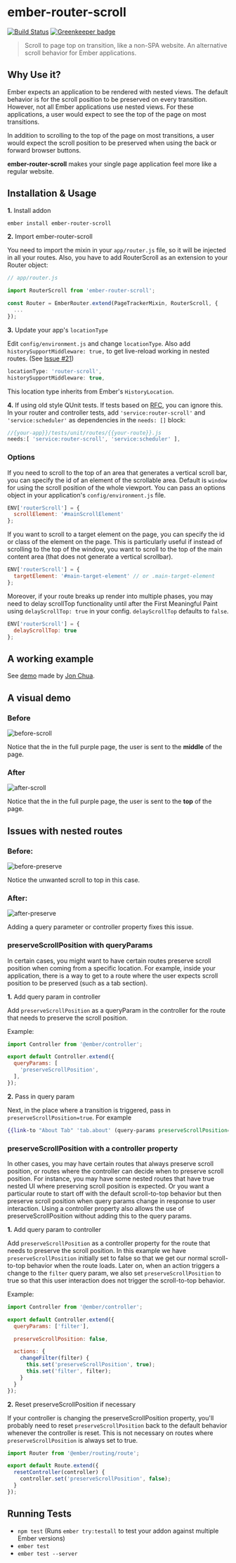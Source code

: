 # ember-router-scroll

[![Build Status](https://travis-ci.org/dollarshaveclub/ember-router-scroll.svg?branch=master)](https://travis-ci.org/dollarshaveclub/ember-router-scroll) 
[![Greenkeeper badge](https://badges.greenkeeper.io/dollarshaveclub/ember-router-scroll.svg)](https://greenkeeper.io/)

> Scroll to page top on transition, like a non-SPA website. An alternative scroll behavior for Ember applications.

## Why Use it?

Ember expects an application to be rendered with nested views. The default behavior is for the scroll position to be 
preserved on every transition. However, not all Ember applications use nested views. For these applications, a user 
would expect to see the top of the page on most transitions.

In addition to scrolling to the top of the page on most transitions, a user would expect the scroll position to be 
preserved when using the back or forward browser buttons.

**ember-router-scroll** makes your single page application feel more like a regular website.


## Installation & Usage

**1.** Install addon

```bash
ember install ember-router-scroll
```

**2.** Import ember-router-scroll

You need to import the mixin in your `app/router.js` file, so it will be injected in all your routes.
Also, you have to add RouterScroll as an extension to your Router object:

```javascript
// app/router.js 

import RouterScroll from 'ember-router-scroll';

const Router = EmberRouter.extend(PageTrackerMixin, RouterScroll, {
  ...
});
```

**3.** Update your app's `locationType`

Edit `config/environment.js` and change `locationType`.
Also add `historySupportMiddleware: true,` to get live-reload working in nested routes.
(See [Issue #21](https://github.com/dollarshaveclub/ember-router-scroll/issues/21))

```javascript
locationType: 'router-scroll',
historySupportMiddleware: true,
```

This location type inherits from Ember's `HistoryLocation`.

**4.** If using old style QUnit tests. If tests based on [RFC](https://github.com/emberjs/rfcs/pull/232), you can 
ignore this.
In your router and controller tests, add `'service:router-scroll'` and `'service:scheduler'` as dependencies in the 
`needs: []` block:

```javascript
//{your-app}}/tests/unit/routes/{{your-route}}.js
needs:[ 'service:router-scroll', 'service:scheduler' ],
```


### Options

If you need to scroll to the top of an area that generates a vertical scroll bar, you can specify the id of an element 
of the scrollable area. Default is `window` for using the scroll position of the whole viewport. You can pass an options
object in your application's `config/environment.js` file.

```javascript
ENV['routerScroll'] = {
  scrollElement: '#mainScrollElement'
};
```

If you want to scroll to a target element on the page, you can specify the id or class of the element on the page.  This 
is particularly useful if instead of scrolling to the top of the window, you want to scroll to the top of the main 
content area (that does not generate a vertical scrollbar).

```javascript
ENV['routerScroll'] = {
  targetElement: '#main-target-element' // or .main-target-element
};
```

Moreover, if your route breaks up render into multiple phases, you may need to delay scrollTop functionality until after
the First Meaningful Paint using `delayScrollTop: true` in your config.  `delayScrollTop` defaults to `false`.

```javascript
ENV['routerScroll'] = {
  delayScrollTop: true
};
```


## A working example

See [demo](https://dollarshaveclub.github.io/router-scroll-demo/) made by [Jon Chua](https://github.com/Chuabacca/).


## A visual demo

### Before

![before-scroll](https://cloud.githubusercontent.com/assets/4430436/17122972/0a1fe454-5295-11e6-937f-f1f5beab9d6b.gif)

Notice that the in the full purple page, the user is sent to the **middle** of the page.


### After

![after-scroll](https://cloud.githubusercontent.com/assets/4430436/17122970/07c1a3a0-5295-11e6-977f-37eb955d95b1.gif)

Notice that the in the full purple page, the user is sent to the **top** of the page.


## Issues with nested routes

### Before:

![before-preserve](https://cloud.githubusercontent.com/assets/4430436/17122971/0a1e34ce-5295-11e6-8d30-9f687dd69dbb.gif)

Notice the unwanted scroll to top in this case.


### After:

![after-preserve](https://cloud.githubusercontent.com/assets/4430436/17122969/07acbb48-5295-11e6-9900-f9ba519affa4.gif)

Adding a query parameter or controller property fixes this issue.


### preserveScrollPosition with queryParams

In certain cases, you might want to have certain routes preserve scroll position when coming from a specific location. 
For example, inside your application, there is a way to get to a route where the user expects scroll position to be 
preserved (such as a tab section).

**1.** Add query param in controller

Add `preserveScrollPosition` as a queryParam in the controller for the route that needs to preserve the scroll position.

Example:

```javascript
import Controller from '@ember/controller';

export default Controller.extend({
  queryParams: [
    'preserveScrollPosition',
  ],
});
```

**2.** Pass in query param

Next, in the place where a transition is triggered, pass in `preserveScrollPosition=true`. For example

```handlebars
{{link-to "About Tab" 'tab.about' (query-params preserveScrollPosition=true) }}
```


### preserveScrollPosition with a controller property

In other cases, you may have certain routes that always preserve scroll position, or routes where the controller can 
decide when to preserve scroll position. For instance, you may have some nested routes that have true nested UI where 
preserving scroll position is expected. Or you want a particular route to start off with the default scroll-to-top 
behavior but then preserve scroll position when query params change in response to user interaction. Using a controller
property also allows the use of preserveScrollPosition without adding this to the query params.


**1.** Add query param to controller

Add `preserveScrollPosition` as a controller property for the route that needs to preserve the scroll position.
In this example we have `preserveScrollPosition` initially set to false so that we get our normal scroll-to-top behavior 
when the route loads. Later on, when an action triggers a change to the `filter` query param, we also set 
`preserveScrollPosition` to true so that this user interaction does not trigger the scroll-to-top behavior.

Example:

```javascript
import Controller from '@ember/controller';

export default Controller.extend({
  queryParams: ['filter'],

  preserveScrollPosition: false,

  actions: {
    changeFilter(filter) {
      this.set('preserveScrollPosition', true);
      this.set('filter', filter);
    }
  }
});
```

**2.** Reset preserveScrollPosition if necessary

If your controller is changing the preserveScrollPosition property, you'll probably need to reset 
`preserveScrollPosition` back to the default behavior whenever the controller is reset. This is not necessary on routes 
where `preserveScrollPosition` is always set to true.

```javascript
import Router from '@ember/routing/route';

export default Route.extend({
  resetController(controller) {
    controller.set('preserveScrollPosition', false);
  }
});
```


## Running Tests

* `npm test` (Runs `ember try:testall` to test your addon against multiple Ember versions)
* `ember test`
* `ember test --server`
